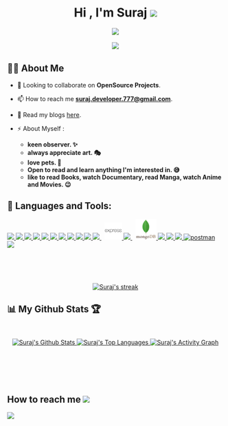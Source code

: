 <h1 align="center">Hi , I'm Suraj <img src="https://media.giphy.com/media/hvRJCLFzcasrR4ia7z/giphy.gif" width="28"></h1>

<p align="center">
  <img src="https://user-images.githubusercontent.com/46050946/154709509-cecdbcc3-20ed-4037-9046-99f7a05d5dbb.gif" />
</p>

<p align="center">
  <a href="https://github.com/DenverCoder1/readme-typing-svg">
    <img src="https://readme-typing-svg.herokuapp.com/?lines=Full-Stack%20developer%20from%20India;2+%2B%20years%20of%20working%20experience;Being%20passionate%20and%20creative&center=true&width=380&height=45">
  </a>
</p>


## 🙋‍♂️ About Me
  - 👯 Looking to collaborate on **OpenSource Projects**.
  - 📫 How to reach me **suraj.developer.777@gmail.com**.
  - 📖 Read my blogs [here](https://medium.com/@suraj.developer.777).

  - ⚡ About Myself : 
      - **keen observer. ✨**
      - **always appreciate art. 🎭**
      - **love pets. 🐼**
      - **Open to read and learn anything I'm interested in. 😅**
      - **like to read Books, watch Documentary, read Manga, watch Anime and Movies. 😉** 
    
## 🚀 Languages and Tools:

<p align="left">
    <a href="https://reactjs.org/" target="_blank"> <img src="https://img.icons8.com/color/48/000000/react-native.png"/> </a>
    <a href="https://nextjs.org/" target="_blank"> <img src="https://img.icons8.com/color/48/000000/nextjs.png"/> </a>
    <a href="https://redux.js.org" target="_blank"> <img src="https://img.icons8.com/color/48/000000/redux.png"/> </a> 
    <a href="https://www.java.com" target="_blank"> <img src="https://img.icons8.com/color/48/000000/java-coffee-cup-logo.png"/> </a>
    <a href="https://developer.mozilla.org/en-US/docs/Web/JavaScript" target="_blank"> <img src="https://img.icons8.com/color/48/000000/javascript.png"/> </a> 
    <a href="https://www.w3.org/html/" target="_blank"> <img src="https://img.icons8.com/color/48/000000/html-5.png"/> </a> 
    <a href="https://www.w3schools.com/css/" target="_blank"> <img src="https://img.icons8.com/color/48/000000/css3.png"/> </a> 
    <a href="https://getbootstrap.com" target="_blank"> <img src="https://img.icons8.com/color/48/000000/bootstrap.png"/> </a> 
    <a href="https://tailwindcss.com/" target="_blank"> <img src="https://img.icons8.com/color/48/000000/tailwindcss.png"/> </a> 
    <a href="https://sass-lang.com/" target="_blank"> <img src="https://img.icons8.com/color/48/000000/sass.png"/> </a> 
    <a style="padding-right:8px;" href="https://nodejs.org" target="_blank"> <img src="https://img.icons8.com/color/48/000000/nodejs.png"/> </a> 
    <a href="https://expressjs.com" target="_blank"> <img src="https://raw.githubusercontent.com/devicons/devicon/master/icons/express/express-original-wordmark.svg" alt="express" width="40" height="40"/> </a>
    <a style="padding-right:8px;" href="https://www.mysql.com/" target="_blank"> <img src="https://img.icons8.com/fluent/50/000000/mysql-logo.png"/> </a>
    <a href="https://www.mongodb.com/" target="_blank"> <img src="https://raw.githubusercontent.com/devicons/devicon/master/icons/mongodb/mongodb-original-wordmark.svg" alt="mongodb" width="48" height="48"/> </a> 
    <a href="https://www.postgresql.org/" target="_blank"> <img src="https://img.icons8.com/color/48/000000/postgresql"/> </a> 
    <a href="https://graphql.org/" target="_blank"> <img src="https://img.icons8.com/color/48/000000/graphql.png"/> </a> 
    <a href="https://firebase.google.com/" target="_blank"> <img src="https://img.icons8.com/color/48/000000/firebase.png"/> </a> 
    <a href="https://postman.com" target="_blank"> <img src="https://www.vectorlogo.zone/logos/getpostman/getpostman-icon.svg" alt="postman" width="45" height="45"/> </a>   
    <a href="https://git-scm.com/" target="_blank"> <img src="https://img.icons8.com/color/48/000000/git.png"/> </a>     
</p>

<br/>
<br/>
<br/>

<p align="center">
    <a href="https://github.com/uchiha-suraj/github-readme-streak-stats">
        <img title="🔥 Get streak stats for your profile at git.io/streak-stats" alt="Suraj's streak" src="https://github-readme-streak-stats.herokuapp.com/?user=uchiha-suraj&theme=black-ice&hide_border=true&stroke=0000&background=060A0CD0&line_height=35" />
    </a>
</p>

## 📊 My Github Stats 🏆
  <br/>
  <p align="center">
    <a href="https://github.com/uchiha-suraj/github-readme-stats">
      <img alt="Suraj's Github Stats" src="https://github-readme-stats.vercel.app/api?username=uchiha-suraj&show_icons=true&count_private=true&theme=react&hide_border=true&bg_color=0D1117&line_height=27" />
      <img alt="Suraj's Top Languages" src="https://github-readme-stats.vercel.app/api/top-langs/?username=uchiha-suraj&langs_count=8&count_private=true&layout=compact&theme=react&hide_border=true&bg_color=0D1117&line_height=27" />
    </a>
    <a href="https://github.com/uchiha-suraj/github-readme-activity-graph">
      <img alt="Suraj's Activity Graph" src="https://activity-graph.herokuapp.com/graph?username=uchiha-suraj&bg_color=0D1117&color=5BCDEC&line=5BCDEC&point=FFFFFF&hide_border=true" />
    </a>
  </p>
 

<br/>
<br/>

<br/>
<br/>

<h2>
  How to reach me
  <img src='https://raw.githubusercontent.com/ShahriarShafin/ShahriarShafin/main/Assets/handshake.gif' width="100" />
</h2>

<p align="center">

<a href = "https://www.linkedin.com/in/suraj-adhikary-851960178/"><img src="https://img.icons8.com/external-justicon-lineal-color-justicon/45/000000/external-linkedin-social-media-justicon-lineal-color-justicon.png"/></a>
<!-- <a href = ""><img src="https://img.icons8.com/doodle/50/000000/quora--v1.png"/></a>
    
<a href = ""><img src="https://img.icons8.com/stickers/50/000000/twitter.png"/></a>
<a href = ""><img src="https://img.icons8.com/stickers/50/000000/instagram-new--v2.png"/></a> -->

</p>

